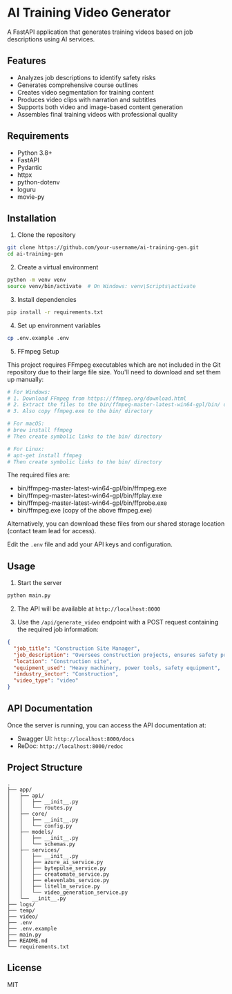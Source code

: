 # AI Training Video Generator

A FastAPI application that generates training videos based on job descriptions using AI services.

## Features

- Analyzes job descriptions to identify safety risks
- Generates comprehensive course outlines
- Creates video segmentation for training content
- Produces video clips with narration and subtitles
- Supports both video and image-based content generation
- Assembles final training videos with professional quality

## Requirements

- Python 3.8+
- FastAPI
- Pydantic
- httpx
- python-dotenv
- loguru
- movie-py

## Installation

1. Clone the repository

```bash
git clone https://github.com/your-username/ai-training-gen.git
cd ai-training-gen
```

2. Create a virtual environment

```bash
python -m venv venv
source venv/bin/activate  # On Windows: venv\Scripts\activate
```

3. Install dependencies

```bash
pip install -r requirements.txt
```

4. Set up environment variables

```bash
cp .env.example .env
```

5. FFmpeg Setup

This project requires FFmpeg executables which are not included in the Git repository due to their large file size. You'll need to download and set them up manually:

```bash
# For Windows:
# 1. Download FFmpeg from https://ffmpeg.org/download.html
# 2. Extract the files to the bin/ffmpeg-master-latest-win64-gpl/bin/ directory
# 3. Also copy ffmpeg.exe to the bin/ directory

# For macOS:
# brew install ffmpeg
# Then create symbolic links to the bin/ directory

# For Linux:
# apt-get install ffmpeg
# Then create symbolic links to the bin/ directory
```

The required files are:
- bin/ffmpeg-master-latest-win64-gpl/bin/ffmpeg.exe
- bin/ffmpeg-master-latest-win64-gpl/bin/ffplay.exe
- bin/ffmpeg-master-latest-win64-gpl/bin/ffprobe.exe
- bin/ffmpeg.exe (copy of the above ffmpeg.exe)

Alternatively, you can download these files from our shared storage location (contact team lead for access).

Edit the `.env` file and add your API keys and configuration.

## Usage

1. Start the server

```bash
python main.py
```

2. The API will be available at `http://localhost:8000`

3. Use the `/api/generate_video` endpoint with a POST request containing the required job information:

```json
{
  "job_title": "Construction Site Manager",
  "job_description": "Oversees construction projects, ensures safety protocols are followed, and manages workers on site.",
  "location": "Construction site",
  "equipment_used": "Heavy machinery, power tools, safety equipment",
  "industry_sector": "Construction",
  "video_type": "video"
}
```

## API Documentation

Once the server is running, you can access the API documentation at:

- Swagger UI: `http://localhost:8000/docs`
- ReDoc: `http://localhost:8000/redoc`

## Project Structure

```
.
├── app/
│   ├── api/
│   │   ├── __init__.py
│   │   └── routes.py
│   ├── core/
│   │   ├── __init__.py
│   │   └── config.py
│   ├── models/
│   │   ├── __init__.py
│   │   └── schemas.py
│   ├── services/
│   │   ├── __init__.py
│   │   ├── azure_ai_service.py
│   │   ├── bytepulse_service.py
│   │   ├── creatomate_service.py
│   │   ├── elevenlabs_service.py
│   │   ├── litellm_service.py
│   │   └── video_generation_service.py
│   └── __init__.py
├── logs/
├── temp/
├── video/
├── .env
├── .env.example
├── main.py
├── README.md
└── requirements.txt
```

## License

MIT